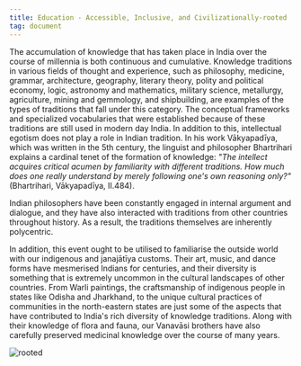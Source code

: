 ```yaml
---
title: Education - Accessible, Inclusive, and Civilizationally-rooted
tag: document
---
```


The accumulation of knowledge that has taken place in India over the course of millennia is both continuous and cumulative. Knowledge traditions in various fields of thought and experience, such as philosophy, medicine, grammar, architecture, geography, literary theory, polity and political economy, logic, astronomy and mathematics, military science, metallurgy, agriculture, mining and gemmology, and shipbuilding, are examples of the types of traditions that fall under this category. The conceptual frameworks and specialized vocabularies that were established because of these traditions are still used in modern day India. In addition to this, intellectual egotism does not play a role in Indian tradition. In his work Vākyapadīya, which was written in the 5th century, the linguist and philosopher Bhartrihari explains a cardinal tenet of the formation of knowledge: *"The intellect acquires critical acumen by familiarity with different traditions. How much does one really understand by merely following one's own reasoning only?"* (Bhartrihari, Vākyapadīya, II.484). 

Indian philosophers have been constantly engaged in internal argument and dialogue, and they have also interacted with traditions from other countries throughout history. As a result, the traditions themselves are inherently polycentric. 

In addition, this event ought to be utilised to familiarise the outside world with our indigenous and janajātīya customs. Their art, music, and dance forms have mesmerised Indians for centuries, and their diversity is something that is extremely uncommon in the cultural landscapes of other countries. From Warli paintings, the craftsmanship of indigenous people in states like Odisha and Jharkhand, to the unique cultural practices of communities in the north-eastern states are just some of the aspects that have contributed to India's rich diversity of knowledge traditions. Along with their knowledge of flora and fauna, our Vanavāsi brothers have also carefully preserved medicinal knowledge over the course of many years. 

<img src="/images/newimages/restructuringeducation.png" alt="rooted"/>
